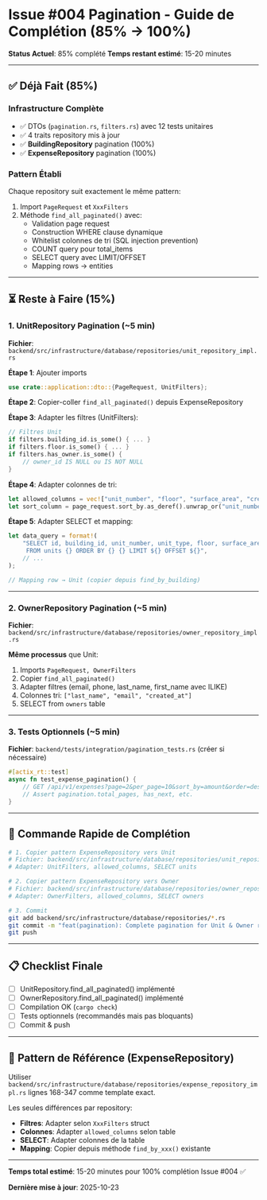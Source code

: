 # Issue #004 Pagination - Guide de Complétion (85% → 100%)

**Status Actuel**: 85% complété
**Temps restant estimé**: 15-20 minutes

---

## ✅ Déjà Fait (85%)

### Infrastructure Complète
- ✅ DTOs (`pagination.rs`, `filters.rs`) avec 12 tests unitaires
- ✅ 4 traits repository mis à jour
- ✅ **BuildingRepository** pagination (100%)
- ✅ **ExpenseRepository** pagination (100%)

### Pattern Établi
Chaque repository suit exactement le même pattern:
1. Import `PageRequest` et `XxxFilters`
2. Méthode `find_all_paginated()` avec:
   - Validation page request
   - Construction WHERE clause dynamique
   - Whitelist colonnes de tri (SQL injection prevention)
   - COUNT query pour total_items
   - SELECT query avec LIMIT/OFFSET
   - Mapping rows → entities

---

## ⏳ Reste à Faire (15%)

### 1. UnitRepository Pagination (~5 min)

**Fichier**: `backend/src/infrastructure/database/repositories/unit_repository_impl.rs`

**Étape 1**: Ajouter imports
```rust
use crate::application::dto::{PageRequest, UnitFilters};
```

**Étape 2**: Copier-coller `find_all_paginated()` depuis ExpenseRepository

**Étape 3**: Adapter les filtres (UnitFilters):
```rust
// Filtres Unit
if filters.building_id.is_some() { ... }
if filters.floor.is_some() { ... }
if filters.has_owner.is_some() {
    // owner_id IS NULL ou IS NOT NULL
}
```

**Étape 4**: Adapter colonnes de tri:
```rust
let allowed_columns = vec!["unit_number", "floor", "surface_area", "created_at"];
let sort_column = page_request.sort_by.as_deref().unwrap_or("unit_number");
```

**Étape 5**: Adapter SELECT et mapping:
```rust
let data_query = format!(
    "SELECT id, building_id, unit_number, unit_type, floor, surface_area, quota, owner_id, created_at, updated_at \
     FROM units {} ORDER BY {} {} LIMIT ${} OFFSET ${}",
    // ...
);

// Mapping row → Unit (copier depuis find_by_building)
```

---

### 2. OwnerRepository Pagination (~5 min)

**Fichier**: `backend/src/infrastructure/database/repositories/owner_repository_impl.rs`

**Même processus** que Unit:
1. Imports `PageRequest, OwnerFilters`
2. Copier `find_all_paginated()`
3. Adapter filtres (email, phone, last_name, first_name avec ILIKE)
4. Colonnes tri: `["last_name", "email", "created_at"]`
5. SELECT from `owners` table

---

### 3. Tests Optionnels (~5 min)

**Fichier**: `backend/tests/integration/pagination_tests.rs` (créer si nécessaire)

```rust
#[actix_rt::test]
async fn test_expense_pagination() {
    // GET /api/v1/expenses?page=2&per_page=10&sort_by=amount&order=desc
    // Assert pagination.total_pages, has_next, etc.
}
```

---

## 🚀 Commande Rapide de Complétion

```bash
# 1. Copier pattern ExpenseRepository vers Unit
# Fichier: backend/src/infrastructure/database/repositories/unit_repository_impl.rs
# Adapter: UnitFilters, allowed_columns, SELECT units

# 2. Copier pattern ExpenseRepository vers Owner
# Fichier: backend/src/infrastructure/database/repositories/owner_repository_impl.rs
# Adapter: OwnerFilters, allowed_columns, SELECT owners

# 3. Commit
git add backend/src/infrastructure/database/repositories/*.rs
git commit -m "feat(pagination): Complete pagination for Unit & Owner repositories (#004) ✅"
git push
```

---

## 📋 Checklist Finale

- [ ] UnitRepository.find_all_paginated() implémenté
- [ ] OwnerRepository.find_all_paginated() implémenté
- [ ] Compilation OK (`cargo check`)
- [ ] Tests optionnels (recommandés mais pas bloquants)
- [ ] Commit & push

---

## 🎯 Pattern de Référence (ExpenseRepository)

Utiliser `backend/src/infrastructure/database/repositories/expense_repository_impl.rs` lignes 168-347 comme template exact.

Les seules différences par repository:
- **Filtres**: Adapter selon `XxxFilters` struct
- **Colonnes**: Adapter `allowed_columns` selon table
- **SELECT**: Adapter colonnes de la table
- **Mapping**: Copier depuis méthode `find_by_xxx()` existante

---

**Temps total estimé**: 15-20 minutes pour 100% complétion Issue #004 ✅

**Dernière mise à jour**: 2025-10-23
